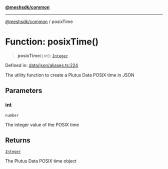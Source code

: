 [**@meshsdk/common**](../README.md)

***

[@meshsdk/common](../globals.md) / posixTime

# Function: posixTime()

> **posixTime**(`int`): [`Integer`](../type-aliases/Integer.md)

Defined in: [data/json/aliases.ts:224](https://github.com/MeshJS/mesh/blob/1abde1553cbd7cf2cf4e40197fc0de9e4a7d0f49/packages/mesh-common/src/data/json/aliases.ts#L224)

The utility function to create a Plutus Data POSIX time in JSON

## Parameters

### int

`number`

The integer value of the POSIX time

## Returns

[`Integer`](../type-aliases/Integer.md)

The Plutus Data POSIX time object
